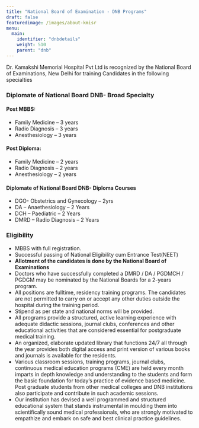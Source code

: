 ```yaml
---
title: "National Board of Examination - DNB Programs"
draft: false
featuredimage: /images/about-kmisr
menu:
  main:
    identifier: "dnbdetails"
    weight: 510
    parent: "dnb"
---
```


Dr. Kamakshi Memorial Hospital Pvt Ltd is recognized by the National Board of Examinations, New Delhi for training Candidates in the following specialties

### Diplomate of National Board DNB- Broad Specialty

#### Post MBBS:

- Family Medicine – 3 years
- Radio Diagnosis – 3 years
- Anesthesiology – 3 years

#### Post Diploma:

- Family Medicine – 2 years
- Radio Diagnosis – 2 years
- Anesthesiology – 2 years

#### Diplomate of National Board DNB- Diploma Courses

- DGO- Obstetrics and Gynecology – 2yrs
- DA – Anaethesiology – 2 Years
- DCH – Paediatric – 2 Years
- DMRD – Radio Diagnosis – 2 Years

### Eligibility

- MBBS with full registration.
- Successful passing of National Eligibility cum Entrance Test(NEET)
- **Allotment of the candidates is done by the National Board of Examinations**
- Doctors who have successfully completed a DMRD / DA / PGDMCH / PGDGM may be nominated by the National Boards for a 2-years program.
- All positions are fulltime, residency training programs. The candidates are not permitted to carry on or accept any other duties outside the hospital during the training period.
- Stipend as per state and national norms will be provided.
- All programs provide a structured, active learning experience with adequate didactic sessions, journal clubs, conferences and other educational activities that are considered essential for postgraduate medical training.
- An organized, elaborate updated library that functions 24/7 all through the year provides both digital access and print version of various books and journals is available for the residents.
- Various classroom sessions, training programs, journal clubs, continuous medical education programs (CME) are held every month imparts in depth knowledge and understanding to the students and form the basic foundation for today’s practice of evidence based medicine. Post graduate students from other medical colleges and DNB institutions also participate and contribute in such academic sessions.
- Our institution has devised a well programmed and structured educational system that stands instrumental in moulding them into scientifically sound medical professionals, who are strongly motivated to empathize and embark on safe and best clinical practice guidelines.
